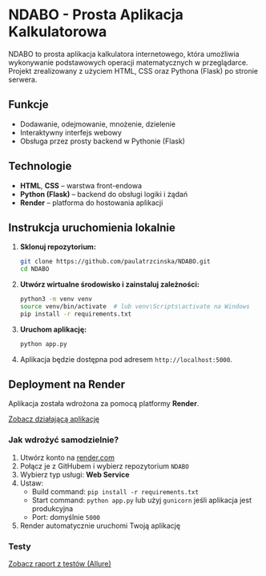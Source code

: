 # NDABO - Prosta Aplikacja Kalkulatorowa

NDABO to prosta aplikacja kalkulatora internetowego, która umożliwia wykonywanie podstawowych operacji matematycznych w przeglądarce. Projekt zrealizowany z użyciem HTML, CSS oraz Pythona (Flask) po stronie serwera.

## Funkcje

- Dodawanie, odejmowanie, mnożenie, dzielenie
- Interaktywny interfejs webowy
- Obsługa przez prosty backend w Pythonie (Flask)

## Technologie

- **HTML**, **CSS** – warstwa front-endowa
- **Python (Flask)** – backend do obsługi logiki i żądań
- **Render** – platforma do hostowania aplikacji

## Instrukcja uruchomienia lokalnie

1. **Sklonuj repozytorium:**
   ```bash
   git clone https://github.com/paulatrzcinska/NDABO.git
   cd NDABO
   ```

2. **Utwórz wirtualne środowisko i zainstaluj zależności:**
   ```bash
   python3 -m venv venv
   source venv/bin/activate  # lub venv\Scripts\activate na Windows
   pip install -r requirements.txt
   ```

3. **Uruchom aplikację:**
   ```bash
   python app.py
   ```

4. Aplikacja będzie dostępna pod adresem `http://localhost:5000`.

## Deployment na Render

Aplikacja została wdrożona za pomocą platformy **Render**.

 [Zobacz działającą aplikację](https://ndabo.onrender.com/)

### Jak wdrożyć samodzielnie?

1. Utwórz konto na [render.com](https://render.com)
2. Połącz je z GitHubem i wybierz repozytorium `NDABO`
3. Wybierz typ usługi: **Web Service**
4. Ustaw:
   - Build command: `pip install -r requirements.txt`
   - Start command: `python app.py` lub użyj `gunicorn` jeśli aplikacja jest produkcyjna
   - Port: domyślnie `5000`
5. Render automatycznie uruchomi Twoją aplikację

### Testy

[Zobacz raport z testów (Allure)](https://paulatrzcinska.github.io/NDABO/)
